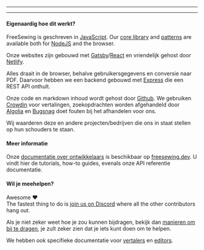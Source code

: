 - - -
- - -

#### Eigenaardig hoe dit werkt?

FreeSewing is geschreven in [JavaScript](https://developer.mozilla.org/en-US/docs/Web/JavaScript). Our [core library](https://www.npmjs.com/package/@freesewing/core) and [patterns](/patterns) are available both for [NodeJS](https://nodejs.org/) and the browser.

Onze websites zijn gebouwd met [Gatsby](https://www.gatsbyjs.com/)/[React](https://reactjs.org/) en vriendelijk gehost door [Netlify](https://www.netlify.com/).

Alles draait in de browser, behalve gebruikersgegevens en conversie naar PDF. Daarvoor hebben we een backend gebouwd met [Express](https://expressjs.com/) die een REST API onthult.

Onze code en markdown inhoud wordt gehost door [Github](https://github.com/freesewing/). We gebruiken [Crowdin](https://crowdin.com/) voor vertalingen, zoekopdrachten worden afgehandeld door [Algolia](https://www.algolia.com/) en [Bugsnag](https://www.bugsnag.com/) doet fouten bij het afhandelen voor ons.

Wij waarderen deze en andere projecten/bedrijven die ons in staat stellen op hun schouders te staan.

#### Meer informatie

Onze [documentatie over ontwikkelaars](https://freesewing.dev) is beschikbaar op [freesewing.dev](https://freesewing.dev). U vindt hier de tutorials, how-to guides, evenals onze API referentie documentatie.

#### Wil je meehelpen?

Awesome ❤️\
The fastest thing to do is [join us on Discord](https://discord.freesewing.org/) where all the other contributors hang out.

Als je niet zeker weet hoe je zou kunnen bijdragen, bekijk dan [manieren om bij te dragen](https://freesewing.dev/howtos/ways-to-contribute), je zult zeker zien dat je iets kunt doen om te helpen.

We hebben ook specifieke documentatie voor [vertalers](https://freesewing.dev/guides/translation) en [editors](https://freesewing.dev/howtos/editors).
